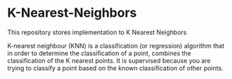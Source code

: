 # K-Nearest-Neighbors
This repository stores implementation to K Nearest Neighbors


K-nearest neighbour (KNN) is a classification (or regression) algorithm that in order to determine the classification of a point, combines the classification of the K nearest points. It is supervised because you are trying to classify a point based on the known classification of other points.


